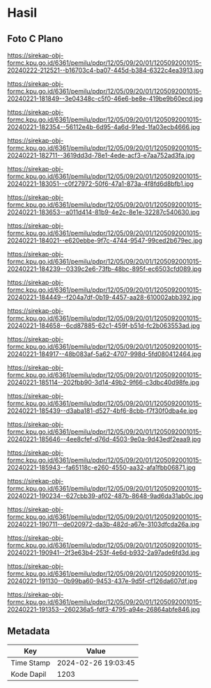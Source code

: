 # Hasil

## Foto C Plano

https://sirekap-obj-formc.kpu.go.id/6361/pemilu/pdpr/12/05/09/20/01/1205092001015-20240222-212521--b16703c4-ba07-445d-b384-6322c4ea3913.jpg

https://sirekap-obj-formc.kpu.go.id/6361/pemilu/pdpr/12/05/09/20/01/1205092001015-20240221-181849--3e04348c-c5f0-46e6-be8e-419be9b60ecd.jpg

https://sirekap-obj-formc.kpu.go.id/6361/pemilu/pdpr/12/05/09/20/01/1205092001015-20240221-182354--56112e4b-6d95-4a6d-91ed-1fa03ecb4666.jpg

https://sirekap-obj-formc.kpu.go.id/6361/pemilu/pdpr/12/05/09/20/01/1205092001015-20240221-182711--3619dd3d-78e1-4ede-acf3-e7aa752ad3fa.jpg

https://sirekap-obj-formc.kpu.go.id/6361/pemilu/pdpr/12/05/09/20/01/1205092001015-20240221-183051--c0f27972-50f6-47a1-873a-4f8fd6d8bfb1.jpg

https://sirekap-obj-formc.kpu.go.id/6361/pemilu/pdpr/12/05/09/20/01/1205092001015-20240221-183653--a011d414-81b9-4e2c-8e1e-32287c540630.jpg

https://sirekap-obj-formc.kpu.go.id/6361/pemilu/pdpr/12/05/09/20/01/1205092001015-20240221-184021--e620ebbe-9f7c-4744-9547-99ced2b679ec.jpg

https://sirekap-obj-formc.kpu.go.id/6361/pemilu/pdpr/12/05/09/20/01/1205092001015-20240221-184239--0339c2e6-73fb-48bc-895f-ec6503cfd089.jpg

https://sirekap-obj-formc.kpu.go.id/6361/pemilu/pdpr/12/05/09/20/01/1205092001015-20240221-184449--f204a7df-0b19-4457-aa28-610002abb392.jpg

https://sirekap-obj-formc.kpu.go.id/6361/pemilu/pdpr/12/05/09/20/01/1205092001015-20240221-184658--6cd87885-62c1-459f-b51d-fc2b063553ad.jpg

https://sirekap-obj-formc.kpu.go.id/6361/pemilu/pdpr/12/05/09/20/01/1205092001015-20240221-184917--48b083af-5a62-4707-998d-5fd080412464.jpg

https://sirekap-obj-formc.kpu.go.id/6361/pemilu/pdpr/12/05/09/20/01/1205092001015-20240221-185114--202fbb90-3d14-49b2-9f66-c3dbc40d98fe.jpg

https://sirekap-obj-formc.kpu.go.id/6361/pemilu/pdpr/12/05/09/20/01/1205092001015-20240221-185439--d3aba181-d527-4bf6-8cbb-f7f30f0dba4e.jpg

https://sirekap-obj-formc.kpu.go.id/6361/pemilu/pdpr/12/05/09/20/01/1205092001015-20240221-185646--4ee8cfef-d76d-4503-9e0a-9d43edf2eaa9.jpg

https://sirekap-obj-formc.kpu.go.id/6361/pemilu/pdpr/12/05/09/20/01/1205092001015-20240221-185943--fa65118c-e260-4550-aa32-afa1fbb06871.jpg

https://sirekap-obj-formc.kpu.go.id/6361/pemilu/pdpr/12/05/09/20/01/1205092001015-20240221-190234--627cbb39-af02-487b-8648-9ad6da31ab0c.jpg

https://sirekap-obj-formc.kpu.go.id/6361/pemilu/pdpr/12/05/09/20/01/1205092001015-20240221-190711--de020972-da3b-482d-a67e-3103dfcda26a.jpg

https://sirekap-obj-formc.kpu.go.id/6361/pemilu/pdpr/12/05/09/20/01/1205092001015-20240221-190941--2f3e63b4-253f-4e6d-b932-2a97ade6fd3d.jpg

https://sirekap-obj-formc.kpu.go.id/6361/pemilu/pdpr/12/05/09/20/01/1205092001015-20240221-191130--0b99ba60-9453-437e-9d5f-cf126da607df.jpg

https://sirekap-obj-formc.kpu.go.id/6361/pemilu/pdpr/12/05/09/20/01/1205092001015-20240221-191353--260236a5-fdf3-4795-a94e-26864abfe846.jpg


## Metadata

| Key        | Value               |
| ---------- | ------------------- |
| Time Stamp | 2024-02-26 19:03:45 |
| Kode Dapil | 1203                |



